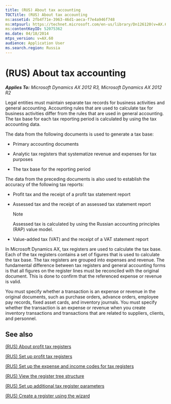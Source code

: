 ```yaml
---
title: (RUS) About tax accounting
TOCTitle: (RUS) About tax accounting
ms:assetid: 2fb4f71e-3963-46d1-aeca-f7e4a946f748
ms:mtpsurl: https://technet.microsoft.com/en-us/library/Dn126120(v=AX.60)
ms:contentKeyID: 52075362
ms.date: 04/18/2014
mtps_version: v=AX.60
audience: Application User
ms.search.region: Russia
---
```


# (RUS) About tax accounting 


_**Applies To:** Microsoft Dynamics AX 2012 R3, Microsoft Dynamics AX 2012 R2_

Legal entities must maintain separate tax records for business activities and general accounting. Accounting rules that are used to calculate tax for business activities differ from the rules that are used in general accounting. The tax base for each tax reporting period is calculated by using the tax accounting data.

The data from the following documents is used to generate a tax base:

  - Primary accounting documents

  - Analytic tax registers that systematize revenue and expenses for tax purposes

  - The tax base for the reporting period

The data from the preceding documents is also used to establish the accuracy of the following tax reports:

  - Profit tax and the receipt of a profit tax statement report

  - Assessed tax and the receipt of an assessed tax statement report
    

    > [!NOTE]
    > <P>Assessed tax is calculated by using the Russian accounting principles (RAP) value model.</P>



  - Value-added tax (VAT) and the receipt of a VAT statement report

In Microsoft Dynamics AX, tax registers are used to calculate the tax base. Each of the tax registers contains a set of figures that is used to calculate the tax base. The tax registers are grouped into expenses and revenue. The fundamental difference between tax registers and general accounting forms is that all figures on the register lines must be reconciled with the original document. This is done to confirm that the referenced expense or revenue is valid.

You must specify whether a transaction is an expense or revenue in the original documents, such as purchase orders, advance orders, employee pay records, fixed asset cards, and inventory journals. You must specify whether the transaction is an expense or revenue when you create inventory transactions and transactions that are related to suppliers, clients, and personnel.

## See also

[(RUS) About profit tax registers](rus-about-profit-tax-registers.md)

[(RUS) Set up profit tax registers](rus-set-up-profit-tax-registers.md)

[(RUS) Set up the expense and income codes for tax registers](rus-set-up-the-expense-and-income-codes-for-tax-registers.md)

[(RUS) View the register tree structure](rus-view-the-register-tree-structure.md)

[(RUS) Set up additional tax register parameters](rus-set-up-additional-tax-register-parameters.md)

[(RUS) Create a register using the wizard](rus-create-a-register-using-the-wizard.md)

  


